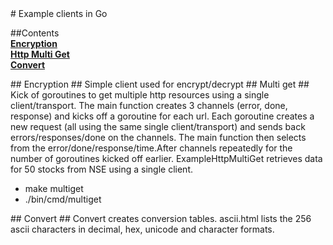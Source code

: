 <A name="toc0_1" title="Go clients"/>
# Example clients in Go

##Contents     
**<a href="toc1_1">Encryption</a>**  
**<a href="toc1_2">Http Multi Get</a>**  
**<a href="toc1_3">Convert</a>**  


<A name="toc1_1" title="Encryption" />
## Encryption ##
Simple client used for encrypt/decrypt
<A name="toc1_2" title="Http multi Get" />
## Multi get ##
Kick of goroutines to get multiple http resources using a single client/transport. The main function creates 3 channels (error, done, response) and kicks off a goroutine for each url. Each goroutine creates a new request (all using the same single client/transport) and sends back errors/responses/done on the channels. The main function then selects from the error/done/response/time.After channels repeatedly for the number of goroutines kicked off earlier. ExampleHttpMultiGet retrieves data for 50 stocks from NSE using a single client. 

+ make multiget
+ ./bin/cmd/multiget

<A name="toc1_3" title="Convert" />
## Convert ##
Convert creates conversion tables. ascii.html lists the 256 ascii characters in decimal, hex, unicode and character formats.
